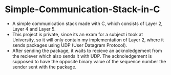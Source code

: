 # Simple-Communication-Stack-in-C
- A simple communication stack made with C, which consists of Layer 2, Layer 4 and Layer 5.
- This project is private, since its an exam for a subject i took at University, so it will only contain my implementation of Layer 2, where it sends packages using UDP (User Datagram Protocol).
- After sending the package, it waits to recieve an acknoledgement from the reciever which also sends it with UDP. The acknoledgement is supposed to have the opposite binary value of the sequence number the sender sent with the package.
